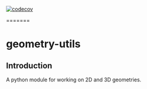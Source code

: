 [![codecov](https://codecov.io/gh/django-advance-utils/geometry-utils/branch/main/graph/badge.svg?token=BF9hnkXKp3)](https://codecov.io/gh/django-advance-utils/geometry-utils)



=======
# geometry-utils
## Introduction
A python module for working on 2D and 3D geometries.


